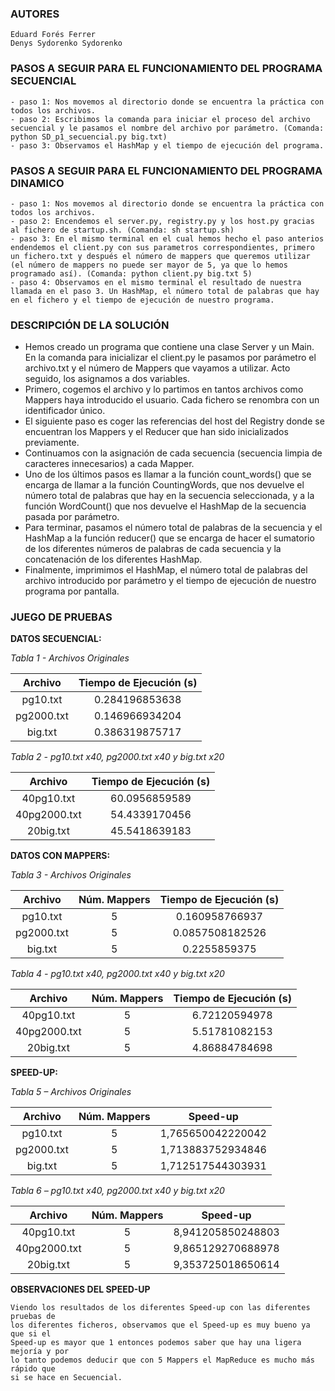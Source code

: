 ### AUTORES
    Eduard Forés Ferrer
    Denys Sydorenko Sydorenko

### PASOS A SEGUIR PARA EL FUNCIONAMIENTO DEL PROGRAMA SECUENCIAL
```plain
- paso 1: Nos movemos al directorio donde se encuentra la práctica con todos los archivos.
- paso 2: Escribimos la comanda para iniciar el proceso del archivo secuencial y le pasamos el nombre del archivo por parámetro. (Comanda: python SD_p1_secuencial.py big.txt)
- paso 3: Observamos el HashMap y el tiempo de ejecución del programa.
```

### PASOS A SEGUIR PARA EL FUNCIONAMIENTO DEL PROGRAMA DINAMICO
```plain
- paso 1: Nos movemos al directorio donde se encuentra la práctica con todos los archivos.
- paso 2: Encendemos el server.py, registry.py y los host.py gracias al fichero de startup.sh. (Comanda: sh startup.sh)
- paso 3: En el mismo terminal en el cual hemos hecho el paso anterios endendemos el client.py con sus parametros correspondientes, primero un fichero.txt y después el número de mappers que queremos utilizar (el número de mappers no puede ser mayor de 5, ya que lo hemos programado así). (Comanda: python client.py big.txt 5)
- paso 4: Observamos en el mismo terminal el resultado de nuestra llamada en el paso 3. Un HashMap, el número total de palabras que hay en el fichero y el tiempo de ejecución de nuestro programa.
```
### DESCRIPCIÓN DE LA SOLUCIÓN
- Hemos creado un programa que contiene una clase Server y un Main. En la comanda para inicializar el client.py le pasamos por parámetro el archivo.txt y el número de Mappers que vayamos a utilizar. Acto seguido, los asignamos a dos variables.
- Primero, cogemos el archivo y lo partimos en tantos archivos como Mappers haya introducido el usuario. Cada fichero se renombra con un identificador único.
- El siguiente paso es coger las referencias del host del Registry donde se encuentran los Mappers y el Reducer que han sido inicializados previamente.
- Continuamos con la asignación de cada secuencia (secuencia limpia de caracteres innecesarios) a cada Mapper.
- Uno de los últimos pasos es llamar a la función count_words() que se encarga de llamar a la función CountingWords, que nos devuelve el número total de palabras que hay en la secuencia seleccionada, y a la función WordCount() que nos devuelve el HashMap de la secuencia pasada por parámetro.
- Para terminar, pasamos el número total de palabras de la secuencia y el HashMap a la función reducer() que se encarga de hacer el sumatorio de los diferentes números de palabras de cada secuencia y la concatenación de los diferentes HashMap.
- Finalmente, imprimimos el HashMap, el número total de palabras del archivo introducido por parámetro y el tiempo de ejecución de nuestro programa por pantalla.

### JUEGO DE PRUEBAS
**DATOS SECUENCIAL:**

*Tabla 1 - Archivos Originales*

| Archivo       | Tiempo de Ejecución (s) |
| :------------: | :----------------------: |
| pg10.txt      | 0.284196853638       |
| pg2000.txt  | 0.146966934204       |
| big.txt         | 0.386319875717       |

*Tabla 2 - pg10.txt x40, pg2000.txt x40 y big.txt x20*

| Archivo       | Tiempo de Ejecución (s) |
| :------------: | :----------------------: |
| 40pg10.txt      | 60.0956859589     |
| 40pg2000.txt  | 54.4339170456     |
| 20big.txt         | 45.5418639183     |

**DATOS CON MAPPERS:**

*Tabla 3 - Archivos Originales*

| Archivo       | Núm. Mappers | Tiempo de Ejecución (s) |
| :------------: | :----------------------: | :----------------------: |
| pg10.txt      | 5 | 0.160958766937       |
| pg2000.txt  | 5 | 0.0857508182526       |
| big.txt         | 5 | 0.2255859375       |

*Tabla 4 - pg10.txt x40, pg2000.txt x40 y big.txt x20*

| Archivo       | Núm. Mappers | Tiempo de Ejecución (s) |
| :------------: | :----------------------: | :----------------------: |
| 40pg10.txt      | 5 | 6.72120594978       |
| 40pg2000.txt  | 5 | 5.51781082153       |
| 20big.txt         | 5 | 4.86884784698       |

**SPEED-UP:**

*Tabla 5 – Archivos Originales*

| Archivo       | Núm. Mappers | Speed-up |
| :------------: | :----------------------: | :----------------------: |
| pg10.txt      | 5 | 1,765650042220042       |
| pg2000.txt  | 5 | 1,713883752934846       |
| big.txt         | 5 | 1,712517544303931       |

*Tabla 6 – pg10.txt x40, pg2000.txt x40 y big.txt x20*

| Archivo       | Núm. Mappers | Speed-up |
| :------------: | :----------------------: | :----------------------: |
| 40pg10.txt      | 5 | 8,941205850248803       |
| 40pg2000.txt  | 5 | 9,865129270688978       |
| 20big.txt         | 5 | 9,353725018650614       |

**OBSERVACIONES DEL SPEED-UP**

    Viendo los resultados de los diferentes Speed-up con las diferentes pruebas de 
    los diferentes ficheros, observamos que el Speed-up es muy bueno ya que si el 
    Speed-up es mayor que 1 entonces podemos saber que hay una ligera mejoría y por 
    lo tanto podemos deducir que con 5 Mappers el MapReduce es mucho más rápido que 
    si se hace en Secuencial.
